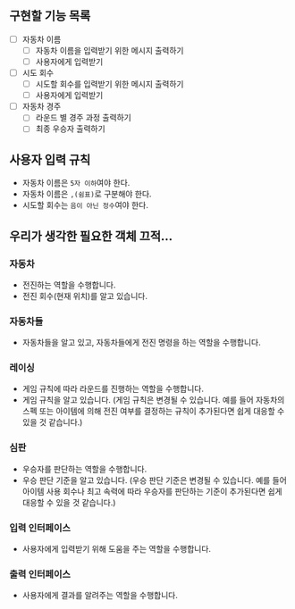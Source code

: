 ## 구현할 기능 목록

- [ ] 자동차 이름
  - [ ] 자동차 이름을 입력받기 위한 메시지 출력하기
  - [ ] 사용자에게 입력받기
- [ ] 시도 회수
  - [ ] 시도할 회수를 입력받기 위한 메시지 출력하기
  - [ ] 사용자에게 입력받기
- [ ] 자동차 경주
  - [ ] 라운드 별 경주 과정 출력하기
  - [ ] 최종 우승자 출력하기

## 사용자 입력 규칙

- 자동차 이름은 `5자 이하`여야 한다.
- 자동차 이름은 `,(쉼표)`로 구분해야 한다.
- 시도할 회수는 `음이 아닌 정수`여야 한다.

## 우리가 생각한 필요한 객체 끄적...

### 자동차

- 전진하는 역할을 수행합니다.
- 전진 회수(현재 위치)를 알고 있습니다.

### 자동차들

- 자동차들을 알고 있고, 자동차들에게 전진 명령을 하는 역할을 수행합니다.

### 레이싱

- 게임 규칙에 따라 라운드를 진행하는 역할을 수행합니다.
- 게임 규칙을 알고 있습니다.
  (게임 규칙은 변경될 수 있습니다. 예를 들어 자동차의 스펙 또는 아이템에 의해 전진 여부를 결정하는 규칙이 추가된다면 쉽게 대응할 수 있을 것 같습니다.)

### 심판

- 우승자를 판단하는 역할을 수행합니다.
- 우승 판단 기준을 알고 있습니다.
  (우승 판단 기준은 변경될 수 있습니다. 예를 들어 아이템 사용 회수나 최고 속력에 따라 우승자를 판단하는 기준이 추가된다면 쉽게 대응할 수 있을 것 같습니다.)

### 입력 인터페이스

- 사용자에게 입력받기 위해 도움을 주는 역할을 수행합니다.

### 출력 인터페이스

- 사용자에게 결과를 알려주는 역할을 수행합니다.